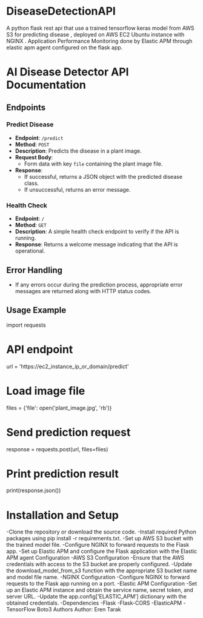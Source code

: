 # DiseaseDetectionAPI
A python flask rest api that use a trained tensorflow keras model  from AWS S3 for predicting disease , deployed on AWS EC2 Ubuntu instance with NGINX . Application Performance Monitoring done by Elastic APM  through elastic apm agent configured on the flask app.
# AI Disease Detector API Documentation

## Endpoints

### Predict Disease
- **Endpoint**: `/predict`
- **Method**: `POST`
- **Description**: Predicts the disease in a plant image.
- **Request Body**:
  - Form data with key `file` containing the plant image file.
- **Response**:
  - If successful, returns a JSON object with the predicted disease class.
  - If unsuccessful, returns an error message.

### Health Check
- **Endpoint**: `/`
- **Method**: `GET`
- **Description**: A simple health check endpoint to verify if the API is running.
- **Response**: Returns a welcome message indicating that the API is operational.

## Error Handling
- If any errors occur during the prediction process, appropriate error messages are returned along with HTTP status codes.

## Usage Example

import requests

# API endpoint
url = 'https://ec2_instance_ip_or_domain/predict'

# Load image file
files = {'file': open('plant_image.jpg', 'rb')}

# Send prediction request
response = requests.post(url, files=files)

# Print prediction result
print(response.json())

# Installation and Setup
-Clone the repository or download the source code.
-Install required Python packages using pip install -r requirements.txt.
-Set up AWS S3 bucket with the trained model file.
-Configure NGINX to forward requests to the Flask app.
-Set up Elastic APM and configure the Flask application with the Elastic APM agent Configuration
-AWS S3 Configuration
-Ensure that the AWS credentials with access to the S3 bucket are properly configured.
-Update the download_model_from_s3 function with the appropriate S3 bucket name and model file name.
-NGINX Configuration
-Configure NGINX to forward requests to the Flask app running on a port.
-Elastic APM Configuration
-Set up an Elastic APM instance and obtain the service name, secret token, and server URL.
-Update the app.config['ELASTIC_APM'] dictionary with the obtained credentials.
-Dependencies
-Flask
-Flask-CORS
-ElasticAPM
-TensorFlow
Boto3
Authors
Author: Eren Tarak



